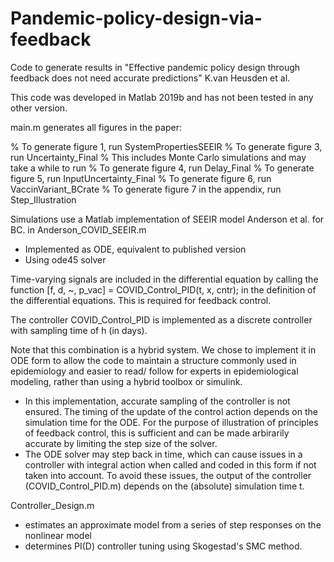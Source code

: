 # Pandemic-policy-design-via-feedback
Code to generate results in "Effective pandemic policy design through feedback does not need accurate predictions" K.van Heusden et al. 

This code was developed in Matlab 2019b and has not been tested in any other version. 

main.m generates all figures in the paper: 

% To generate figure 1, run SystemPropertiesSEEIR
% To generate figure 3, run Uncertainty_Final
    % This includes Monte Carlo simulations and may take a while to run
% To generate figure 4, run Delay_Final
% To generate figure 5, run InputUncertainty_Final
% To generate figure 6, run VaccinVariant_BCrate
% To generate figure 7 in the appendix, run Step_Illustration

Simulations use a Matlab implementation of SEEIR model Anderson et al. for BC. 
in Anderson_COVID_SEEIR.m
- Implemented as ODE, equivalent to published version
- Using ode45 solver

Time-varying signals are included in the differential equation by calling the function
[f, d, ~, p_vac] = COVID_Control_PID(t, x, cntr); in the definition of the differential equations. 
This is required for feedback control. 

The controller COVID_Control_PID is implemented as a discrete controller with
sampling time of h (in days). 

Note that this combination is a hybrid system. We chose to implement it in ODE form
 to allow the code to maintain a structure commonly used in epidemiology and 
easier to read/ follow for experts in epidemiological modeling, 
rather than using a hybrid toolbox or simulink. 
- In this implementation, accurate sampling of the controller is
not ensured. The timing of the update of the control action depends on
the simulation time for the ODE. For the purpose of illustration of principles 
of feedback control, this is sufficient and can be made arbirarily accurate by limiting
the step size of the solver. 
- The ODE solver may step back in time, which can cause issues in a controller with 
integral action when called and coded in this form if not taken into account.
To avoid these issues, the output of the controller (COVID_Control_PID.m) 
depends on the (absolute) simulation time t. 

Controller_Design.m
- estimates an approximate model from a series of step responses on the nonlinear model
- determines PI(D) controller tuning using Skogestad's SMC method. 
